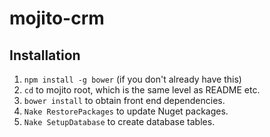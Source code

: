 # mojito-crm

## Installation

1. `npm install -g bower` (if you don't already have this)
2. `cd` to mojito root, which is the same level as README etc. 
3. `bower install` to obtain front end dependencies.
4. `Nake RestorePackages` to update Nuget packages.
5. `Nake SetupDatabase` to create database tables.
